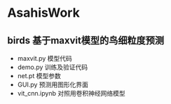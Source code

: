 # AsahisWork

## birds 基于maxvit模型的鸟细粒度预测

- maxvit.py 模型代码
- demo.py 训练及验证代码
- net.pt 模型参数
- GUI.py 预测用图形化界面
- vit_cnn.ipynb 对照用卷积神经网络模型
